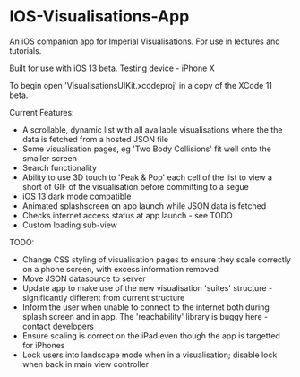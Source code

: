 # IOS-Visualisations-App

An iOS companion app for Imperial Visualisations. For use in lectures and tutorials.

Built for use with iOS 13 beta.
Testing device - iPhone X

To begin open 'VisualisationsUIKit.xcodeproj' in a copy of the XCode 11 beta.

Current Features:
- A scrollable, dynamic list with all available visualisations where the the data is fetched from a hosted JSON file
- Some visualisation pages, eg 'Two Body Collisions' fit well onto the smaller screen
- Search functionality
- Ability to use 3D touch to 'Peak & Pop' each cell of the list to view a short of GIF of the visualisation before committing to a segue
- iOS 13 dark mode compatible
- Animated splashscreen on app launch while JSON data is fetched
- Checks internet access status at app launch - see TODO
- Custom loading sub-view


TODO:
- Change CSS styling of visualisation pages to ensure they scale correctly on a phone screen, with excess information removed
- Move JSON datasource to server
- Update app to make use of the new visualisation 'suites' structure - significantly different from current structure
- Inform the user when unable to connect to the internet both during splash screen and in app. The 'reachability' library is buggy here - contact developers
- Ensure scaling is correct on the iPad even though the app is targetted for iPhones
- Lock users into landscape mode when in a visualisation; disable lock when back in main view controller
